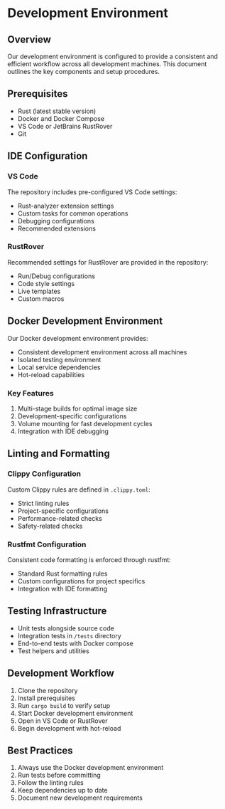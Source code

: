 # Development Environment

## Overview

Our development environment is configured to provide a consistent and efficient workflow across all development machines. This document outlines the key components and setup procedures.

## Prerequisites

- Rust (latest stable version)
- Docker and Docker Compose
- VS Code or JetBrains RustRover
- Git

## IDE Configuration

### VS Code

The repository includes pre-configured VS Code settings:

- Rust-analyzer extension settings
- Custom tasks for common operations
- Debugging configurations
- Recommended extensions

### RustRover

Recommended settings for RustRover are provided in the repository:

- Run/Debug configurations
- Code style settings
- Live templates
- Custom macros

## Docker Development Environment

Our Docker development environment provides:

- Consistent development environment across all machines
- Isolated testing environment
- Local service dependencies
- Hot-reload capabilities

### Key Features

1. Multi-stage builds for optimal image size
2. Development-specific configurations
3. Volume mounting for fast development cycles
4. Integration with IDE debugging

## Linting and Formatting

### Clippy Configuration

Custom Clippy rules are defined in `.clippy.toml`:

- Strict linting rules
- Project-specific configurations
- Performance-related checks
- Safety-related checks

### Rustfmt Configuration

Consistent code formatting is enforced through rustfmt:

- Standard Rust formatting rules
- Custom configurations for project specifics
- Integration with IDE formatting

## Testing Infrastructure

- Unit tests alongside source code
- Integration tests in `/tests` directory
- End-to-end tests with Docker compose
- Test helpers and utilities

## Development Workflow

1. Clone the repository
2. Install prerequisites
3. Run `cargo build` to verify setup
4. Start Docker development environment
5. Open in VS Code or RustRover
6. Begin development with hot-reload

## Best Practices

1. Always use the Docker development environment
2. Run tests before committing
3. Follow the linting rules
4. Keep dependencies up to date
5. Document new development requirements
